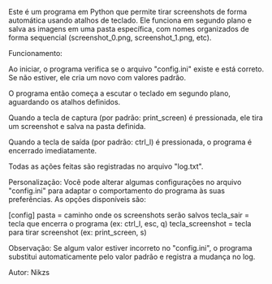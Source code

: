 Este é um programa em Python que permite tirar screenshots de forma automática usando atalhos de teclado. 
Ele funciona em segundo plano e salva as imagens em uma pasta específica, com nomes organizados de forma sequencial (screenshot_0.png, screenshot_1.png, etc).

Funcionamento:

Ao iniciar, o programa verifica se o arquivo "config.ini" existe e está correto. Se não estiver, ele cria um novo com valores padrão.

O programa então começa a escutar o teclado em segundo plano, aguardando os atalhos definidos.

Quando a tecla de captura (por padrão: print_screen) é pressionada, ele tira um screenshot e salva na pasta definida.

Quando a tecla de saída (por padrão: ctrl_l) é pressionada, o programa é encerrado imediatamente.

Todas as ações feitas são registradas no arquivo "log.txt".

Personalização:
Você pode alterar algumas configurações no arquivo "config.ini" para adaptar o comportamento do programa às suas preferências. As opções disponíveis são:

[config]
pasta = caminho onde os screenshots serão salvos
tecla_sair = tecla que encerra o programa (ex: ctrl_l, esc, q)
tecla_screenshot = tecla para tirar screenshot (ex: print_screen, s)

Observação:
Se algum valor estiver incorreto no "config.ini", o programa substitui automaticamente pelo valor padrão e registra a mudança no log.

Autor: Nikzs

